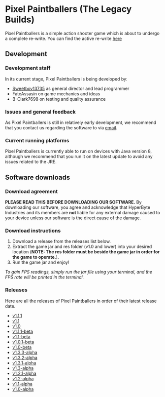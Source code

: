 # Pixel Paintballers (The Legacy Builds)
Pixel Paintballers is a simple action shooter game which is about to undergo a complete re-write. You can find the active re-write [here](https://HyperByteIndustries.github.io/Pixel-Paintballers)

## Development
### Development staff
In its current stage, Pixel Paintballers is being developed by:
- [Sweetboy13735](https://sweetboy13735.github.io) as general director and lead programmer
- FateAssasin on game mechanics and ideas
- B-Clark7698 on testing and quality assurance

### Issues and general feedback
As Pixel Paintballers is still in relatively early development, we recommend that you contact us regarding the software to via [email](mailto:ramonegraham@gmail.com).

### Current running platforms
Pixel Paintballers is currently able to run on devices with Java version 8, although we recommend that you run it on the latest update to avoid any issues related to the JRE.

## Software downloads
### Download agreement
**PLEASE READ THIS BEFORE DOWNLOADING OUR SOFTWARE.** By downloading our software, you agree and acknowledge that HyperByte Industries and its members are **not** liable for any external damage caused to your device unless our software is the direct cause of the damage.

### Download instructions
1. Download a release from the releases list below.
2. Extract the game jar and res folder (v1.0 and lower) into your desired location (**NOTE: The res folder must be beside the game jar in order for the game to operate.**).
3. Run the game jar and enjoy!

*To gain FPS readings, simply run the jar file using your terminal, and the FPS rate will be printed in the terminal.*

### Releases
Here are all the releases of Pixel Paintballers in order of their latest release date.
- [v1.1.1](https://github.com/HyperByteIndustries/Pixel-Paintballers-Legacy/raw/master/Pixel_Paintballers_v1.1.1.zip)
- [v1.1](https://github.com/HyperByteIndustries/Pixel-Paintballers-Legacy/raw/master/Pixel_Paintballers_v1.1.zip)
- [v1.0](https://github.com/HyperByteIndustries/Pixel-Paintballers-Legacy/raw/master/Pixel_Paintballers_v1.0.zip)
- [v1.1.1-beta](https://github.com/HyperByteIndustries/Pixel-Paintballers-Legacy/raw/Beta-releases/Pixel_Paintballers_v1.1.1-beta.zip)
- [v1.1-beta](https://github.com/HyperByteIndustries/Pixel-Paintballers-Legacy/raw/Beta-releases/Pixel_Paintballers_v1.1-beta.zip)
- [v1.0.1-beta](https://github.com/HyperByteIndustries/Pixel-Paintballers-Legacy/raw/Beta-releases/Pixel_Paintballers_v1.0.1-beta.zip)
- [v1.0-beta](https://github.com/HyperByteIndustries/Pixel-Paintballers-Legacy/raw/Beta-releases/Pixel_Paintballers_v1.0-beta.zip)
- [v1.3.3-alpha](https://github.com/HyperByteIndustries/Pixel-Paintballers-Legacy/raw/Alpha-releases/Pixel_Paintballers_v1.3.3-alpha.zip)
- [v1.3.2-alpha](https://github.com/HyperByteIndustries/Pixel-Paintballers-Legacy/raw/Alpha-releases/Pixel_Paintballers_v1.3.2-alpha.zip)
- [v1.3.1-alpha](https://github.com/HyperByteIndustries/Pixel-Paintballers-Legacy/raw/Alpha-releases/Pixel_Paintballers_v1.3.1-alpha.zip)
- [v1.3-alpha](https://github.com/HyperByteIndustries/Pixel-Paintballers-Legacy/raw/Alpha-releases/Pixel_Paintballers_v1.3-alpha.zip)
- [v1.2.1-alpha](https://github.com/HyperByteIndustries/Pixel-Paintballers-Legacy/raw/Alpha-releases/Pixel_Paintballers_v1.2.1-alpha.zip)
- [v1.2-alpha](https://github.com/HyperByteIndustries/Pixel-Paintballers-Legacy/raw/Alpha-releases/Pixel_Paintballers_v1.2-alpha.zip)
- [v1.1-alpha](https://github.com/HyperByteIndustries/Pixel-Paintballers-Legacy/raw/Alpha-releases/Pixel_Paintballers.zip)
- [v1.0-alpha](https://github.com/HyperByteIndustries/Pixel-Paintballers-Legacy/raw/f290317c3b098f0f54f109834f985460c378c056/Pixel_Paintballers.zip)
